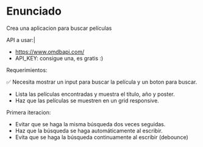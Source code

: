 # Enunciado

Crea una aplicacion para buscar películas

API a usar:|

- https://www.omdbapi.com/
- API_KEY: consigue una, es gratis :)

Requerimientos:

✅ Necesita mostrar un input para buscar la película y un boton para buscar.
- Lista las películas encontradas y muestra el título, año y poster.
- Haz que las películas se muestren en un grid responsive.

Primera iteracion:

- Evitar que se haga la misma búsqueda dos veces seguidas.
- Haz que la búsqueda se haga automáticamente al escribir.
- Evita que se haga la búsqueda continuamente al escribir (debounce)